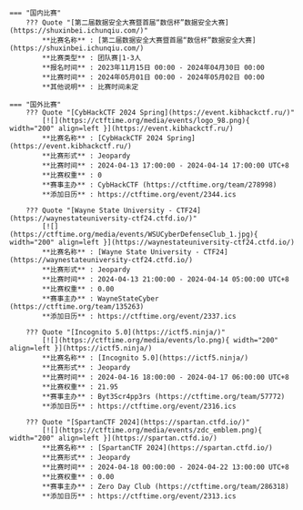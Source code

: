     === "国内比赛"
        ??? Quote "[第二届数据安全大赛暨首届“数信杯”数据安全大赛](https://shuxinbei.ichunqiu.com/)"  
            **比赛名称** : [第二届数据安全大赛暨首届“数信杯”数据安全大赛](https://shuxinbei.ichunqiu.com/)  
            **比赛类型** : 团队赛|1-3人  
            **报名时间** : 2023年11月15日 00:00 - 2024年04月30日 00:00  
            **比赛时间** : 2024年05月01日 00:00 - 2024年05月02日 00:00  
            **其他说明** : 比赛时间未定  
                
    === "国外比赛"
        ??? Quote "[CybHackCTF 2024 Spring](https://event.kibhackctf.ru/)"  
            [![](https://ctftime.org/media/events/logo_98.png){ width="200" align=left }](https://event.kibhackctf.ru/)  
            **比赛名称** : [CybHackCTF 2024 Spring](https://event.kibhackctf.ru/)  
            **比赛形式** : Jeopardy  
            **比赛时间** : 2024-04-13 17:00:00 - 2024-04-14 17:00:00 UTC+8  
            **比赛权重** : 0  
            **赛事主办** : CybHackCTF (https://ctftime.org/team/278998)  
            **添加日历** : https://ctftime.org/event/2344.ics  
            
        ??? Quote "[Wayne State University - CTF24](https://waynestateuniversity-ctf24.ctfd.io/)"  
            [![](https://ctftime.org/media/events/WSUCyberDefenseClub_1.jpg){ width="200" align=left }](https://waynestateuniversity-ctf24.ctfd.io/)  
            **比赛名称** : [Wayne State University - CTF24](https://waynestateuniversity-ctf24.ctfd.io/)  
            **比赛形式** : Jeopardy  
            **比赛时间** : 2024-04-13 21:00:00 - 2024-04-14 05:00:00 UTC+8  
            **比赛权重** : 0.00  
            **赛事主办** : WayneStateCyber (https://ctftime.org/team/135263)  
            **添加日历** : https://ctftime.org/event/2337.ics  
            
        ??? Quote "[Incognito 5.0](https://ictf5.ninja/)"  
            [![](https://ctftime.org/media/events/lo.png){ width="200" align=left }](https://ictf5.ninja/)  
            **比赛名称** : [Incognito 5.0](https://ictf5.ninja/)  
            **比赛形式** : Jeopardy  
            **比赛时间** : 2024-04-16 18:00:00 - 2024-04-17 06:00:00 UTC+8  
            **比赛权重** : 21.95  
            **赛事主办** : Byt3Scr4pp3rs (https://ctftime.org/team/57772)  
            **添加日历** : https://ctftime.org/event/2316.ics  
            
        ??? Quote "[SpartanCTF 2024](https://spartan.ctfd.io/)"  
            [![](https://ctftime.org/media/events/zdc_emblem.png){ width="200" align=left }](https://spartan.ctfd.io/)  
            **比赛名称** : [SpartanCTF 2024](https://spartan.ctfd.io/)  
            **比赛形式** : Jeopardy  
            **比赛时间** : 2024-04-18 00:00:00 - 2024-04-22 13:00:00 UTC+8  
            **比赛权重** : 0.00  
            **赛事主办** : Zero Day Club (https://ctftime.org/team/286318)  
            **添加日历** : https://ctftime.org/event/2313.ics  
            